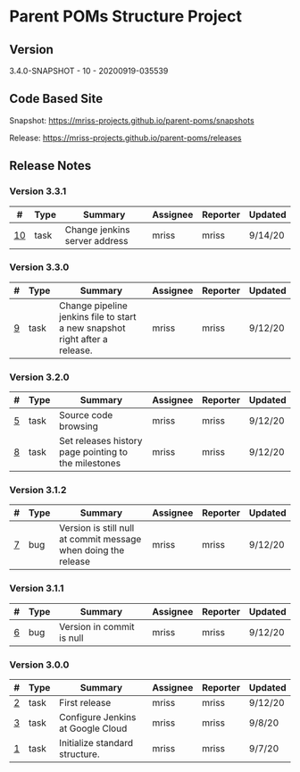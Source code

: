 # Parent POMs Structure Project

## Version

3.4.0-SNAPSHOT - 10 - 20200919-035539

## Code Based Site

Snapshot: https://mriss-projects.github.io/parent-poms/snapshots

Release: https://mriss-projects.github.io/parent-poms/releases

## Release Notes

### Version 3.3.1

| # | Type | Summary | Assignee | Reporter | Updated |
| - | ---- | ------- | -------- | -------- | ------- |
| [10](https://github.com/MRISS-Projects/parent-poms/issues/10) | task | Change jenkins server address | mriss | mriss | 9/14/20 |

### Version 3.3.0

| # | Type | Summary | Assignee | Reporter | Updated |
| - | ---- | ------- | -------- | -------- | ------- |
| [9](https://github.com/MRISS-Projects/parent-poms/issues/9) | task | Change pipeline jenkins file to start a new snapshot right after a release. | mriss | mriss | 9/12/20 |

### Version 3.2.0

| # | Type | Summary | Assignee | Reporter | Updated |
| - | ---- | ------- | -------- | -------- | ------- |
| [5](https://github.com/MRISS-Projects/parent-poms/issues/5) | task | Source code browsing | mriss | mriss | 9/12/20 |
| [8](https://github.com/MRISS-Projects/parent-poms/issues/8) | task | Set releases history page pointing to the milestones | mriss | mriss | 9/12/20 |

### Version 3.1.2

| # | Type | Summary | Assignee | Reporter | Updated |
| - | ---- | ------- | -------- | -------- | ------- |
| [7](https://github.com/MRISS-Projects/parent-poms/issues/7) | bug | Version is still null at commit message when doing the release | mriss | mriss | 9/12/20 |

### Version 3.1.1

| # | Type | Summary | Assignee | Reporter | Updated |
| - | ---- | ------- | -------- | -------- | ------- |
| [6](https://github.com/MRISS-Projects/parent-poms/issues/6) | bug | Version in commit is null | mriss | mriss | 9/12/20 |

### Version 3.0.0

| # | Type | Summary | Assignee | Reporter | Updated |
| - | ---- | ------- | -------- | -------- | ------- |
| [2](https://github.com/MRISS-Projects/parent-poms/issues/2) | task | First release | mriss | mriss | 9/12/20 |
| [3](https://github.com/MRISS-Projects/parent-poms/issues/3) | task | Configure Jenkins at Google Cloud | mriss | mriss | 9/8/20 |
| [1](https://github.com/MRISS-Projects/parent-poms/issues/1) | task | Initialize standard structure. | mriss | mriss | 9/7/20 |

